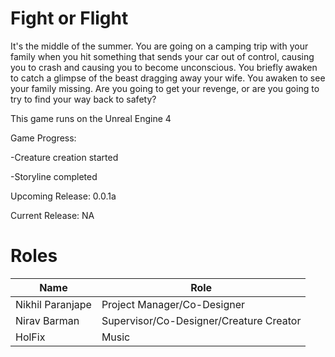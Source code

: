# Fight or Flight

It's the middle of the summer. You are going on a camping trip with your family when you hit something that sends your car out of control, causing you to crash and causing  you to become unconscious. You briefly awaken to catch a glimpse of the beast dragging away your wife. You awaken to see your family missing. Are you going to get your revenge, or are you going to try to find your way back to safety?

This game runs on the Unreal Engine 4

Game Progress:


-Creature creation started

-Storyline completed


Upcoming Release: 0.0.1a

Current Release: NA


Roles
=====
| Name | Role  |
| ------------- | ----------- |
| Nikhil Paranjape | Project Manager/Co-Designer |
| Nirav Barman | Supervisor/Co-Designer/Creature Creator |
| HolFix | Music |
